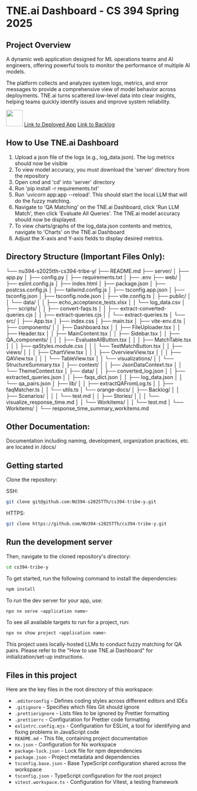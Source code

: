 # TNE.ai Dashboard - CS 394 Spring 2025
## Project Overview

A dynamic web application designed for ML operations teams and AI engineers, offering powerful tools to monitor the performance of multiple AI models. 

The platform collects and analyzes system logs, metrics, and error messages to provide a comprehensive view of model behavior across deployments. TNE.ai turns scattered low-level data into clear insights, helping teams quickly identify issues and improve system reliability.

<img src="https://raw.githubusercontent.com/nrwl/nx/master/images/nx-logo.png" width="45">
<a href="https://cs394-tribe-y-79383.web.app/">Link to Deployed App</a>
<a href="https://github.com/orgs/NU394-s2025TTh/projects/8">Link to Backlog</a>

## How to Use TNE.ai Dashboard

1. Upload a json file of the logs (e.g., log_data.json). The log metrics should now be visible
2. To view model accuracy, you must download the 'server' directory from the repository
3. Open cmd and 'cd' into 'server' directory
4. Run 'pip install -r requirements.txt'
5. Run 'uvicorn app:app --reload'. This should start the local LLM that will do the fuzzy matching.
6. Navigate to 'QA Matching' on the TNE.ai Dashboard, click 'Run LLM Match', then click 'Evaluate All Queries'. The TNE.ai model accuracy should now be displayed.
7. To view charts/graphs of the log_data.json contents and metrics, navigate to 'Charts' on the TNE.ai Dashboard
8. Adjust the X-axis and Y-axis fields to display desired metrics.

## Directory Structure (Important Files Only):
└── nu394-s2025tth-cs394-tribe-y/
    ├── README.md
    ├── server/
    │   ├── app.py
    │   ├── config.py
    │   ├── requirements.txt
    │   ├── .env
    ├── web/
    │   ├── eslint.config.js
    │   ├── index.html
    │   ├── package.json
    │   ├── postcss.config.js
    │   ├── tailwind.config.js
    │   ├── tsconfig.app.json
    │   ├── tsconfig.json
    │   ├── tsconfig.node.json
    │   ├── vite.config.ts
    │   ├── public/
    │   │   └── data/
    │   │       ├── echo_acceptance_tests.xlsx
    │   │       └── log_data.csv
    │   ├── scripts/
    │   │   ├── convert-faqs.ts
    │   │   ├── extract-converted-queries.cjs
    │   │   ├── extract-queries.cjs
    │   │   └── extract-queries.ts
    │   └── src/
    │       ├── App.tsx
    │       ├── index.css
    │       ├── main.tsx
    │       ├── vite-env.d.ts
    │       ├── components/
    │       │   ├── Dashboard.tsx
    │       │   ├── FileUploader.tsx
    │       │   ├── Header.tsx
    │       │   ├── MainContent.tsx
    │       │   ├── Sidebar.tsx
    │       │   ├── QA_components/
    │       │   │   ├── EvaluateAllButton.tsx
    │       │   │   ├── MatchTable.tsx
    │       │   │   ├── qaStyles.module.css
    │       │   │   └── TestMatchButton.tsx
    │       │   ├── views/
    │       │   │   ├── ChartView.tsx
    │       │   │   ├── OverviewView.tsx
    │       │   │   ├── QAView.tsx
    │       │   │   └── TableView.tsx
    │       │   └── visualizations/
    │       │       └── StructureSummary.tsx
    │       ├── context/
    │       │   ├── JsonDataContext.tsx
    │       │   └── ThemeContext.tsx
    │       ├── data/
    │       │   ├── converted_log.json
    │       │   ├── extracted_queries.json
    │       │   ├── faqs_dict.json
    │       │   ├── log_data.json
    │       │   └── qa_pairs.json
    │       ├── lib/
    │       │   ├── extractQAFromLog.ts
    │       │   ├── faqMatcher.ts
    │       │   └── utils.ts
    │       └── orange-docs/
    │           ├── Backlog/
    │           │   ├── Scenarios/
    │           │   │   └── test.md
    │           │   ├── Stories/
    │           │   │   └── visualize_response_time.md
    │           │   └── Workitems/
    │           │       └── test.md
    │           └── Workitems/
    │               └── response_time_summary_workitems.md

## Other Documentation:
Documentation including naming, development, organization practices, etc. are located in /docs/

## Getting started

Clone the repository:

SSH:
```sh
git clone git@github.com:NU394-s2025TTh/cs394-tribe-y.git
```

HTTPS:
```sh
git clone https://github.com/NU394-s2025TTh/cs394-tribe-y.git
```

## Run the development server
Then, navigate to the cloned repository's directory:

```sh
cd cs394-tribe-y
```

To get started, run the following command to install the dependencies:

```sh
npm install
```

To run the dev server for your app, use:

```sh
npx nx serve <application name>
```

To see all available targets to run for a project, run:

```sh
npx nx show project <application name>
```

This project uses locally-hosted LLMs to conduct fuzzy matching for QA pairs. Please refer to the "How to use TNE.ai Dashboard" for initialization/set-up instructions.

## Files in this project

Here are the key files in the root directory of this workspace:

- `.editorconfig` - Defines coding styles across different editors and IDEs
- `.gitignore` - Specifies which files Git should ignore
- `.prettierignore` - Lists files to be ignored by Prettier formatting
- `.prettierrc` - Configuration for Prettier code formatting
- `eslintrc.config.mjs` - Configuration for ESLint, a tool for identifying and fixing problems in JavaScript code
- `README.md` - This file, containing project documentation
- `nx.json` - Configuration for Nx workspace
- `package-lock.json` - Lock file for npm dependencies
- `package.json` - Project metadata and dependencies
- `tsconfig.base.json` - Base TypeScript configuration shared across the workspace
- `tsconfig.json` - TypeScript configuration for the root project
- `vitest.workspace.ts` - Configuration for Vitest, a testing framework
